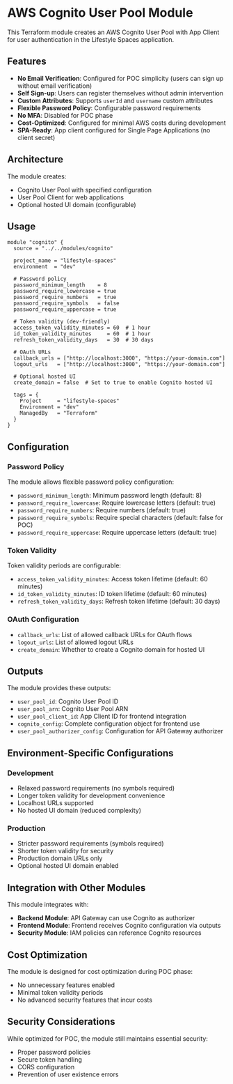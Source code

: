 # AWS Cognito User Pool Module

This Terraform module creates an AWS Cognito User Pool with App Client for user authentication in the Lifestyle Spaces application.

## Features

- **No Email Verification**: Configured for POC simplicity (users can sign up without email verification)
- **Self Sign-up**: Users can register themselves without admin intervention
- **Custom Attributes**: Supports `userId` and `username` custom attributes
- **Flexible Password Policy**: Configurable password requirements
- **No MFA**: Disabled for POC phase
- **Cost-Optimized**: Configured for minimal AWS costs during development
- **SPA-Ready**: App client configured for Single Page Applications (no client secret)

## Architecture

The module creates:
- Cognito User Pool with specified configuration
- User Pool Client for web applications
- Optional hosted UI domain (configurable)

## Usage

```hcl
module "cognito" {
  source = "../../modules/cognito"

  project_name = "lifestyle-spaces"
  environment  = "dev"
  
  # Password policy
  password_minimum_length    = 8
  password_require_lowercase = true
  password_require_numbers   = true
  password_require_symbols   = false
  password_require_uppercase = true
  
  # Token validity (dev-friendly)
  access_token_validity_minutes = 60  # 1 hour
  id_token_validity_minutes     = 60  # 1 hour
  refresh_token_validity_days   = 30  # 30 days
  
  # OAuth URLs
  callback_urls = ["http://localhost:3000", "https://your-domain.com"]
  logout_urls   = ["http://localhost:3000", "https://your-domain.com"]
  
  # Optional hosted UI
  create_domain = false  # Set to true to enable Cognito hosted UI
  
  tags = {
    Project     = "lifestyle-spaces"
    Environment = "dev"
    ManagedBy   = "Terraform"
  }
}
```

## Configuration

### Password Policy

The module allows flexible password policy configuration:

- `password_minimum_length`: Minimum password length (default: 8)
- `password_require_lowercase`: Require lowercase letters (default: true)
- `password_require_numbers`: Require numbers (default: true)
- `password_require_symbols`: Require special characters (default: false for POC)
- `password_require_uppercase`: Require uppercase letters (default: true)

### Token Validity

Token validity periods are configurable:

- `access_token_validity_minutes`: Access token lifetime (default: 60 minutes)
- `id_token_validity_minutes`: ID token lifetime (default: 60 minutes)  
- `refresh_token_validity_days`: Refresh token lifetime (default: 30 days)

### OAuth Configuration

- `callback_urls`: List of allowed callback URLs for OAuth flows
- `logout_urls`: List of allowed logout URLs
- `create_domain`: Whether to create a Cognito domain for hosted UI

## Outputs

The module provides these outputs:

- `user_pool_id`: Cognito User Pool ID
- `user_pool_arn`: Cognito User Pool ARN
- `user_pool_client_id`: App Client ID for frontend integration
- `cognito_config`: Complete configuration object for frontend use
- `user_pool_authorizer_config`: Configuration for API Gateway authorizer

## Environment-Specific Configurations

### Development
- Relaxed password requirements (no symbols required)
- Longer token validity for development convenience
- Localhost URLs supported
- No hosted UI domain (reduced complexity)

### Production
- Stricter password requirements (symbols required)
- Shorter token validity for security
- Production domain URLs only
- Optional hosted UI domain enabled

## Integration with Other Modules

This module integrates with:
- **Backend Module**: API Gateway can use Cognito as authorizer
- **Frontend Module**: Frontend receives Cognito configuration via outputs
- **Security Module**: IAM policies can reference Cognito resources

## Cost Optimization

The module is designed for cost optimization during POC phase:
- No unnecessary features enabled
- Minimal token validity periods
- No advanced security features that incur costs

## Security Considerations

While optimized for POC, the module still maintains essential security:
- Proper password policies
- Secure token handling
- CORS configuration
- Prevention of user existence errors